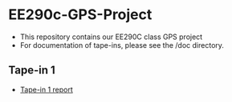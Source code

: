 # EE290c-GPS-Project
- This repository contains our EE290C class GPS project
- For documentation of tape-ins, please see the /doc directory.

## Tape-in 1
- [Tape-in 1 report](https://github.com/ucberkeley-ee290c/fa18-gps/tree/master/doc)
